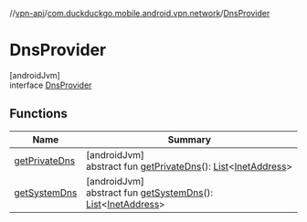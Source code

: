 //[vpn-api](../../../index.md)/[com.duckduckgo.mobile.android.vpn.network](../index.md)/[DnsProvider](index.md)

# DnsProvider

[androidJvm]\
interface [DnsProvider](index.md)

## Functions

| Name | Summary |
|---|---|
| [getPrivateDns](get-private-dns.md) | [androidJvm]<br>abstract fun [getPrivateDns](get-private-dns.md)(): [List](https://kotlinlang.org/api/latest/jvm/stdlib/kotlin.collections/-list/index.html)&lt;[InetAddress](https://developer.android.com/reference/kotlin/java/net/InetAddress.html)&gt; |
| [getSystemDns](get-system-dns.md) | [androidJvm]<br>abstract fun [getSystemDns](get-system-dns.md)(): [List](https://kotlinlang.org/api/latest/jvm/stdlib/kotlin.collections/-list/index.html)&lt;[InetAddress](https://developer.android.com/reference/kotlin/java/net/InetAddress.html)&gt; |
